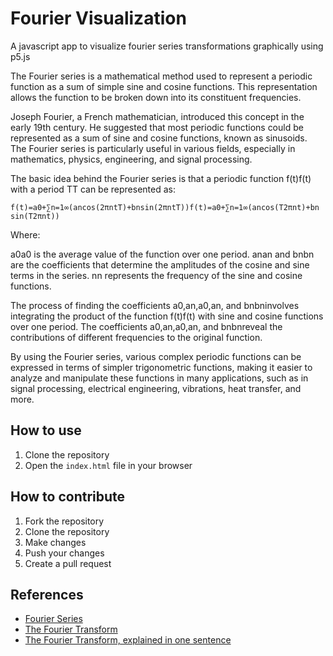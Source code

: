 # Fourier Visualization

A javascript app to visualize fourier series transformations graphically using p5.js

The Fourier series is a mathematical method used to represent a periodic function as a sum of simple sine and cosine functions. This representation allows the function to be broken down into its constituent frequencies.

Joseph Fourier, a French mathematician, introduced this concept in the early 19th century. He suggested that most periodic functions could be represented as a sum of sine and cosine functions, known as sinusoids. The Fourier series is particularly useful in various fields, especially in mathematics, physics, engineering, and signal processing.

The basic idea behind the Fourier series is that a periodic function f(t)f(t) with a period TT can be represented as:

    f(t)=a0+∑n=1∞(ancos⁡(2πntT)+bnsin⁡(2πntT))f(t)=a0​+∑n=1∞​(an​cos(T2πnt​)+bn​sin(T2πnt​))

Where:

a0a0​ is the average value of the function over one period.
anan​ and bnbn​ are the coefficients that determine the amplitudes of the cosine and sine terms in the series.
nn represents the frequency of the sine and cosine functions.

The process of finding the coefficients a0,an,a0​,an​, and bnbn​ involves integrating the product of the function f(t)f(t) with sine and cosine functions over one period. The coefficients a0,an,a0​,an​, and bnbn​ reveal the contributions of different frequencies to the original function.

By using the Fourier series, various complex periodic functions can be expressed in terms of simpler trigonometric functions, making it easier to analyze and manipulate these functions in many applications, such as in signal processing, electrical engineering, vibrations, heat transfer, and more.

## How to use

1. Clone the repository
2. Open the `index.html` file in your browser

## How to contribute

1. Fork the repository
2. Clone the repository
3. Make changes
4. Push your changes
5. Create a pull request

## References

- [Fourier Series](https://en.wikipedia.org/wiki/Fourier_series)
- [The Fourier Transform](https://betterexplained.com/articles/an-interactive-guide-to-the-fourier-transform/)
- [The Fourier Transform, explained in one sentence](https://www.youtube.com/watch?v=spUNpyF58BY)

